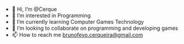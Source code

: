 - 👋 Hi, I’m @Cerque
- 👀 I’m interested in Programming
- 🌱 I’m currently learning Computer Games Technology 
- 💞️ I’m looking to collaborate on programming and developing games
- 📫 How to reach me brunofeyo.cerqueira@gmail.com

<!---
Cerque/Cerque is a ✨ special ✨ repository because its `README.md` (this file) appears on your GitHub profile.
You can click the Preview link to take a look at your changes.
--->

